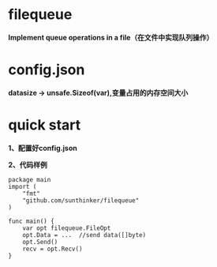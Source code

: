 # filequeue
**Implement queue operations in a file（在文件中实现队列操作）**
# config.json
**datasize -> unsafe.Sizeof(var),变量占用的内存空间大小**
# quick start
**1、配置好config.json**

**2、代码样例**

```golang
package main
import (
    "fmt"
    "github.com/sunthinker/filequeue"
)

func main() {
    var opt filequeue.FileOpt
    opt.Data = ...  //send data([]byte)
    opt.Send()
    recv = opt.Recv()
}
```
